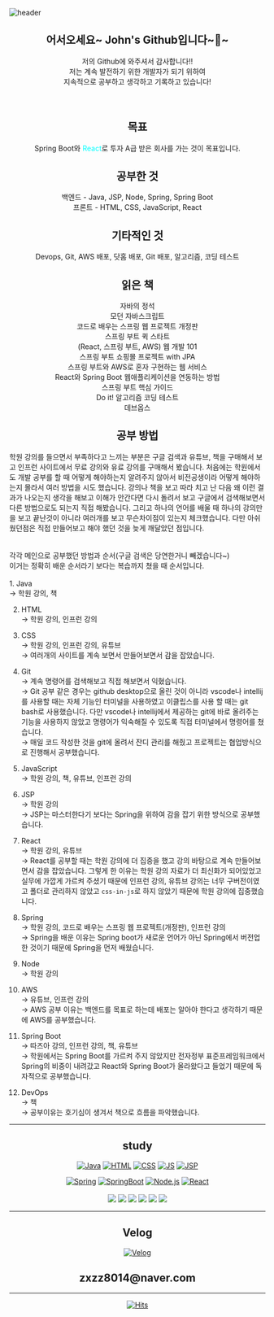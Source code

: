 ![header](https://capsule-render.vercel.app/api?type=waving&color=auto&height=300&weight=1000&section=header&text=Study%20Web&fontSize=90) 

<div align=center><h2>어서오세요~ John's Github입니다~👋~</h2>
 저의 Github에 와주셔서 감사합니다!!<br/>
저는 계속 발전하기 위한 개발자가 되기 위하여<br />
지속적으로 공부하고 생각하고 기록하고 있습니다!
 </div>
<br />
 <br />
<div align=center><h2> 목표 </h2>
 <span color= green>Spring Boot</span>와 <span style="color: aqua">React</span>로 투자 A급 받은 회사를 가는 것이 목표입니다.
</div>

<div align=center><h2> 공부한 것 </h2>
백엔드 - Java, JSP, Node, Spring, Spring Boot <br />
프론트 - HTML, CSS, JavaScript, React
</div>
<div align=center><h2> 기타적인 것 </h2>
Devops, Git, AWS 배포, 닷홈 배포, Git 배포, 알고리즘, 코딩 테스트
</div>

<div align=center><h2> 읽은 책</h2> 
자바의 정석<br /> 
모던 자바스크립트<br />
코드로 배우는 스프링 웹 프로젝트 개정판<br />
스프링 부트 퀵 스타트<br />
(React, 스프링 부트, AWS) 웹 개발 101<br />
스프링 부트 쇼핑몰 프로젝트 with JPA<br />
스프링 부트와 AWS로 혼자 구현하는 웹 서비스<br />
React와 Spring Boot 웹애플리케이션을 연동하는 방법<br />
스프링 부트 핵심 가이드<br />
Do it! 알고리즘 코딩 테스트 <br />
데브옵스  
</div> 
<div align=center><h2> 공부 방법 </h2></div>
학원 강의를 들으면서 부족하다고 느끼는 부분은 구글 검색과 유튜브, 책을 구매해서 보고 인프런 사이트에서 무료 강의와 유료 강의를 구매해서 봤습니다. 처음에는 학원에서도 개발 공부를 할 때 어떻게 해야하는지 알려주지 않아서 비전공생이라 어떻게 해야하는지 몰라서 여러 방법을 시도 했습니다. 강의나 책을 보고 따라 치고 난 다음 왜 이런 결과가 나오는지 생각을 해보고 이해가 안간다면 다시 돌려서 보고 구글에서 검색해보면서 다른 방법으로도 되는지 직접 해봤습니다. 그리고 하나의 언어를 배울 때 하나의 강의만을 보고 끝난것이 아니라 여러개를 보고 무슨차이점이 있는지 체크했습니다. 다만 아쉬웠던점은 직접 만들어보고 해야 했던 것을 늦게 깨달았던 점입니다. 
<br />
<br />
<br />
각각 메인으로 공부했던 방법과 순서(구글 검색은 당연한거니 빼겠습니다~)<br />
이거는 정확히 배운 순서라기 보다는 복습까지 쳤을 때 순서입니다.<br />
<br />
1. Java <br />
→ 학원 강의, 책

2. HTML <br />
→ 학원 강의, 인프런 강의

3. CSS <br />
→ 학원 강의, 인프런 강의, 유튜브<br />
→ 여러개의 사이트를 계속 보면서 만들어보면서 감을 잡았습니다.

4. Git<br />
→ 계속 명령어를 검색해보고 직접 해보면서 익혔습니다.<br />
→ Git 공부 같은 경우는 github desktop으로 올린 것이 아니라 vscode나 intellij를 사용할 때는 자체 기능인 터미널을 사용하였고 이클립스를 사용 할 때는 git bash로 사용했습니다. 다만 vscode나 intellij에서 제공하는 git에 바로 올려주는 기능을 사용하지 않았고 명령어가 익숙해질 수 있도록 직접 터미널에서 명령어를 쳤습니다.<br />
→ 매일 코드 작성한 것을 git에 올려서 잔디 관리를 해줬고 프로젝트는 협업방식으로 진행해서 공부했습니다.

5. JavaScript<br />
→ 학원 강의, 책, 유튜브, 인프런 강의

6. JSP <br />
→ 학원 강의<br />
→ JSP는 마스터한다기 보다는 Spring을 위하여 감을 잡기 위한 방식으로 공부했습니다.

7. React<br />
→ 학원 강의, 유튜브<br />
→ React를 공부할 때는 학원 강의에 더 집중을 했고 강의 바탕으로 계속 만들어보면서 감을 잡았습니다. 그렇게 한 이유는 학원 강의 자료가 더 최신화가 되어있었고 실무에 가깝게 가르켜 주셨기 때문에 인프런 강의, 유튜브 강의는 너무 구버전이였고 폴더로 관리하지 않았고 `css-in-js`로 하지 않았기 때문에 학원 강의에 집중했습니다.

8. Spring <br />
→ 학원 강의, 코드로 배우는 스프링 웹 프로젝트(개정판), 인프런 강의 <br />
→ Spring을 배운 이유는 Spring boot가 새로운 언어가 아닌 Spring에서 버전업한 
것이기 때문에 Spring을 먼저 배웠습니다.

9. Node <br />
→ 학원 강의

10. AWS<br />
→ 유튜브, 인프런 강의 <br />
→ AWS 공부 이유는 백엔드를 목표로 하는데 배포는 알아야 한다고 생각하기 때문에 AWS를 공부했습니다.

11. Spring Boot <br />
→ 따즈아 강의, 인프런 강의, 책, 유튜브 <br />
→ 학원에서는 Spring Boot를 가르켜 주지 않았지만 전자정부 표준프레임워크에서 Spring의 비중이 내려갔고 React와 Spring Boot가 올라왔다고 들었기 때문에 독자적으로 공부했습니다.

12. DevOps <br />
→ 책 <br />
→ 공부이유는 호기심이 생겨서 책으로 흐름을 파악했습니다.

---
<div align=center>
<h2 style="text-align :center">study</h2>

[![Java](https://img.shields.io/badge/Java-green?style=flat-square&logo=Java&logoColor=black)](https://github.com/YuYoHan/Java_Study)
[![HTML](https://img.shields.io/badge/HTML-E34F26?style=flat-square&logo=HTML&logoColor=black)](https://github.com/YuYoHan/HTML_CSS)
[![CSS](https://img.shields.io/badge/CSS-1572B6?style=flat-square&logo=HTML&logoColor=black)](https://github.com/YuYoHan/HTML_CSS)
[![JS](https://img.shields.io/badge/JavaScript-F7DF1E?style=flat-square&logo=JavaScript&logoColor=black)](https://github.com/YuYoHan/JS)
[![JSP](https://img.shields.io/badge/JSP-blue?style=flat-square&logo=JSPt&logoColor=black)](https://github.com/YuYoHan/JSP)

[![Spring](https://img.shields.io/badge/Spring-6DB33F?style=flat-square&logo=Spring&logoColor=black)](https://github.com/YuYoHan/Spring)
[![SpringBoot](https://img.shields.io/badge/SpringBoot-6DB33F?style=flat-square&logo=SpringBoot&logoColor=black)](https://github.com/YuYoHan/SpringBoot)
[![Node.js](https://img.shields.io/badge/Node.js-339933?style=flat-square&logo=Node.js&logoColor=black)](https://github.com/YuYoHan/Node.js)
[![React](https://img.shields.io/badge/React-61DAFB?style=flat-square&logo=React&logoColor=black)](https://github.com/YuYoHan/React)
 <br/>
 <br/>
 <img src="https://img.shields.io/badge/github-181717?style=for-the-badge&logo=github&logoColor=white">
<img src="https://img.shields.io/badge/apache tomcat-F8DC75?style=for-the-badge&logo=apachetomcat&logoColor=white">
 <img src="https://img.shields.io/badge/mysql-4479A1?style=for-the-badge&logo=mysql&logoColor=white">
 <img src="https://img.shields.io/badge/aws-232F3E?style=for-the-badge&logo=aws&logoColor=white">
 <img src="https://img.shields.io/badge/bootstrap-7952B3?style=for-the-badge&logo=bootstrap&logoColor=white">
 <img src="https://img.shields.io/badge/Visual Studio Code
-#007ACC?style=for-the-badge&logo=Visual Studio Code&logoColor=white">
<hr/>
<h2 style="text-align :center">Velog</h2>

[![Velog](https://img.shields.io/badge/Velog-20C997?style=flat-square&logo=Velog&logoColor=black)](https://velog.io/@zxzz45/about)
<h2 style="text-align:center">
  zxzz8014@naver.com
  </h2> 
  
<hr/>
  
[![Hits](https://hits.seeyoufarm.com/api/count/incr/badge.svg?url=https%3A%2F%2Fgithub.com%2FYuYoHan&count_bg=%2379C83D&title_bg=%23555555&icon=&icon_color=%2335DFF1&title=hits&edge_flat=false)]()
</div>
  
